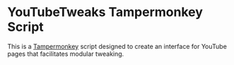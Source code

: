 # YouTubeTweaks Tampermonkey Script

This is a [Tampermonkey](https://www.tampermonkey.net/) script designed to
create an interface for YouTube pages that facilitates modular tweaking.